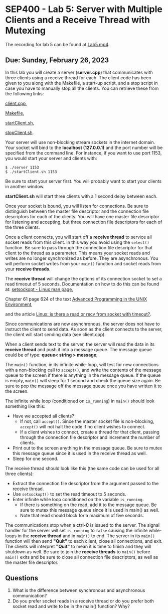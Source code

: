# SEP400 - Lab 5: Server with Multiple Clients and a Receive Thread with Mutexing

The recording for lab 5 can be found at [Lab5.mp4](https://seneca-my.sharepoint.com/:v:/g/personal/miguel_watler_senecacollege_ca/ERWyPjsd-0tOrD5Cp5qRAGcB_YDnrBc6ymARwoswuz3WLg?e=etaDir).

## Due: Sunday, February 26, 2023

In this lab you will create a server (**server.cpp**) that communicates with three clients using a receive thread for each. The client code has been given to you along with the Makefile, a start-up script, and a stop script in case you have to manually stop all the clients. You can retrieve these from the following links:

[client.cpp](client.cpp),

[Makefile](Makefile),

[startClient.sh](startClient.sh),

[stopClient.sh](stopClient.sh).


Your server will use non-blocking stream sockets in the internet domain. Your socket will bind to the **localhost (127.0.0.1)** and the port number will be specified from the command line. For instance, if you want to use port 1153, you would start your server and clients with:
```
$ ./server 1153
$ ./startClient.sh 1153
```

Be sure to start your server first. You will probably want to start your clients in another window.

**startClient.sh** will start three clients with a 1 second delay between each.

Once your socket is bound, you will listen for connections. Be sure to distinguish between the master file descriptor and the connection file descriptors for each of the clients. You will have one master file descriptor for listening and accepting, but three connection file descriptors for each of the three clients.

Once a client connects, you will start off a **receive thread** to service all socket reads from this client. In this way you avoid using the `select()` function. Be sure to pass through the connection file descriptor for that client to the thread as a parameter. This means your socket reads and writes are no longer synchronized as before. They are asynchronous. You will perform socket writes from your `main()` function and socket reads from your **receive threads**.

The **receive thread** will change the options of its connection socket to set a read timeout of 5 seconds. Documentation on how to do this can be found at:
[setsockopt - Linux man page](https://linux.die.net/man/2/setsockopt),

Chapter 61 page 624 of the text [Advanced Programming in the UNIX Environment](https://ict.senecacollege.ca/~miguel.watler/courses/unx511/Advanced%20Programming%20in%20the%20UNIX%20Environment%203rd%20Edition.pdf), 

and the article [Linux: is there a read or recv from socket with timeout?](https://stackoverflow.com/questions/2876024/linux-is-there-a-read-or-recv-from-socket-with-timeout).

Since communications are now asynchronous, the server does not have to instruct the client to send data. As soon as the client connects to the server, the client will start sending data (see client.cpp).

When a client sends text to the server, the server will read the data in its **receive thread** and push it into a message queue. The message queue could be of type:
**queue< string > message**;

The `main()` function, in its infinite while-loop, will test for new connections with a non-blocking call to `accept()`, and write the contents of the message queue to the screen if there is anything in the message queue. If the queue is empty, `main()` will sleep for 1 second and check the queue size again. Be sure to pop the message off the message queue once you have written it to the screen.

The infinite while loop (conditioned on `is_running`) in `main()` should look something like this:

- Have we accepted all clients?
    - If not, call `accept()`. Since the master socket file is non-blocking, `accept()` will not halt the code if no client wishes to connect.
    - If a client wishes to connect, create a thread for that client, passing through the connection file descriptor and increment the number of clients.
-   Print out to the screen anything in the message queue. Be sure to mutex this message queue since it is used in the receive thread as well.
-   Sleep for one second.

The receive thread should look like this (the same code can be used for all three clients):

-   Extract the connection file descriptor from the argument passed to the receive thread.
-   Use `setsockopt()` to set the read timeout to 5 seconds.
-   Enter infinite while loop conditioned on the variable `is_running`.
    -   If there is something on the read, add it to the message queue. Be sure to mutex this message queue since it is used in main() as well.
    -   Note that read should block for a maximum of five seconds.

The communications stop when a **ctrl-C** is issued to the server. The signal handler for the server will set `is_running` to `false` causing the infinite while-loops in the **receive thread** and in `main()` to end. The server in its `main()` function will then send **"Quit"** to each client, close all connections, and exit. The clients will interpret **"Quit"** to mean it is time to finish and they will shutdown as well. Be sure to join the **receive threads** to `main()` before `main()` exits and be sure to close all connection file descriptors, as well as the master file descriptor.

## Questions
1.  What is the difference between synchronous and asynchronous communication?
2.  Do you prefer socket reads in a receive thread or do you prefer both socket read and write to be in the main() function? Why?
